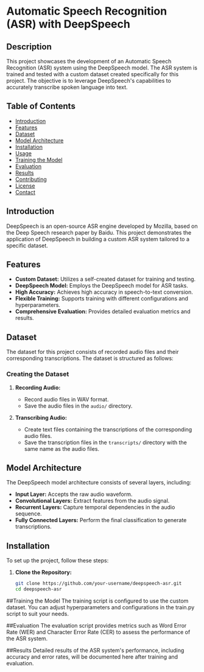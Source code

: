 # Automatic Speech Recognition (ASR) with DeepSpeech

## Description

This project showcases the development of an Automatic Speech Recognition (ASR) system using the DeepSpeech model. The ASR system is trained and tested with a custom dataset created specifically for this project. The objective is to leverage DeepSpeech's capabilities to accurately transcribe spoken language into text.

## Table of Contents

- [Introduction](#introduction)
- [Features](#features)
- [Dataset](#dataset)
- [Model Architecture](#model-architecture)
- [Installation](#installation)
- [Usage](#usage)
- [Training the Model](#training-the-model)
- [Evaluation](#evaluation)
- [Results](#results)
- [Contributing](#contributing)
- [License](#license)
- [Contact](#contact)

## Introduction

DeepSpeech is an open-source ASR engine developed by Mozilla, based on the Deep Speech research paper by Baidu. This project demonstrates the application of DeepSpeech in building a custom ASR system tailored to a specific dataset.

## Features

- **Custom Dataset:** Utilizes a self-created dataset for training and testing.
- **DeepSpeech Model:** Employs the DeepSpeech model for ASR tasks.
- **High Accuracy:** Achieves high accuracy in speech-to-text conversion.
- **Flexible Training:** Supports training with different configurations and hyperparameters.
- **Comprehensive Evaluation:** Provides detailed evaluation metrics and results.

## Dataset

The dataset for this project consists of recorded audio files and their corresponding transcriptions. The dataset is structured as follows:



### Creating the Dataset

1. **Recording Audio:**
   - Record audio files in WAV format.
   - Save the audio files in the `audio/` directory.

2. **Transcribing Audio:**
   - Create text files containing the transcriptions of the corresponding audio files.
   - Save the transcription files in the `transcripts/` directory with the same name as the audio files.

## Model Architecture

The DeepSpeech model architecture consists of several layers, including:

- **Input Layer:** Accepts the raw audio waveform.
- **Convolutional Layers:** Extract features from the audio signal.
- **Recurrent Layers:** Capture temporal dependencies in the audio sequence.
- **Fully Connected Layers:** Perform the final classification to generate transcriptions.

## Installation

To set up the project, follow these steps:

1. **Clone the Repository:**
   ```bash
   git clone https://github.com/your-username/deepspeech-asr.git
   cd deepspeech-asr


##Training the Model
The training script is configured to use the custom dataset. You can adjust hyperparameters and configurations in the train.py script to suit your needs.

##Evaluation
The evaluation script provides metrics such as Word Error Rate (WER) and Character Error Rate (CER) to assess the performance of the ASR system.

##Results
Detailed results of the ASR system's performance, including accuracy and error rates, will be documented here after training and evaluation.
